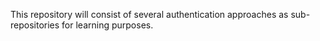 This repository will consist of several authentication approaches as sub-repositories for learning purposes.
